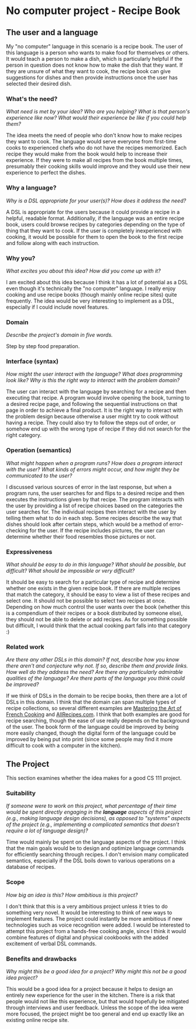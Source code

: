 # No computer project - Recipe Book

## The user and a language

My "no computer" language in this scenario is a recipe book. The user of this language is a person who wants to make food for themselves or others. It would teach a person to make a dish, which is particularly helpful if the person in question does not know how to make the dish that they want. If they are unsure of what they want to cook, the recipe book can give suggestions for dishes and then provide instructions once the user has selected their desired dish.


### What's the need?
_What need is met by your idea? Who are you helping? What is that person's
experience like now? What would their experience be like if you could help 
them?_

The idea meets the need of people who don't know how to make recipes they want to cook. The language would serve everyone from first-time cooks to experienced chefs who do not have the recipes memorized. Each recipe they would make from the book would help to increase their experience. If they were to make all recipes from the book multiple times, presumably their cooking skills would improve and they would use their new experience to perfect the dishes.


### Why a language?
_Why is a DSL appropriate for your user(s)? How does it address the need?_

A DSL is appropriate for the users because it could provide a recipe in a helpful, readable format. Additionally, if the language was an entire recipe book, users could browse recipes by categories depending on the type of thing that they want to cook. If the user is completely inexperienced with cooking, it would be possible for them to open the book to the first recipe and follow along with each instruction.


### Why you?
_What excites you about this idea? How did you come up with it?_

I am excited about this idea because I think it has a lot of potential as a DSL even though it's technically the "no computer" language. I really enjoy cooking and use recipe books (though mainly online recipe sites) quite frequently. The idea would be very interesting to implement as a DSL, especially if I could include novel features.

### Domain
_Describe the project's domain in five words._

Step by step food preparation.


### Interface (syntax)
_How might the user interact with the language? What does programming look 
like? Why is this the right way to interact with the problem domain?_ 

The user can interact with the language by searching for a recipe and then executing that recipe. A program would involve opening the book, turning to a desired recipe page, and following the sequential instructions on that page in order to achieve a final product. It is the right way to interact with the problem design because otherwise a user might try to cook without having a recipe. They could also try to follow the steps out of order, or somehow end up with the wrong type of recipe if they did not search for the right category. 


### Operation (semantics)
_What might happen when a program runs? How does a program interact with the
user? What kinds of errors might occur, and how might they be communicated to
the user?_

I discussed various sources of error in the last response, but when a program runs, the user searches for and flips to a desired recipe and then executes the instructions given by that recipe. The program interacts with the user by providing a list of recipe choices based on the categories the user searches for. The individual recipes then interact with the user by telling them what to do in each step. Some recipes describe the way that dishes should look after certain steps, which would be a method of error-checking for the user. If the recipe includes pictures, the user can determine whether their food resembles those pictures or not.


### Expressiveness
_What should be easy to do in this language? What should be possible, but
difficult? What should be impossible or very difficult?_

It should be easy to search for a particular type of recipe and determine whether one exists in the given recipe book. If there are multiple recipes that match the category, it should be easy to view a list of these recipes and select one. It should not be possible to select two recipes at once. Depending on how much control the user wants over the book (whether this is a compendium of their recipes or a book distributed by someone else), they should not be able to delete or add recipes. As for something possible but difficult, I would think that the actual cooking part falls into that category :)


### Related work
_Are there any other DSLs in this domain? If not, describe how you know there
aren't and conjecture why not. If so, describe them and provide links. How well 
do they address the need? Are there any particularly admirable qualities of the
language? Are there parts of the language you think could be improved?_

If we think of DSLs in the domain to be recipe books, then there are a lot of DSLs in this domain. I think that the domain can span multiple types of recipe collections, so several different examples are [Mastering the Art of French Cooking](https://en.wikipedia.org/wiki/Mastering_the_Art_of_French_Cooking) and [AllRecipes.com](www.allrecipes.com). I think that both examples are good for recipe searching, though the ease of use really depends on the background of the user. The book form of the language could be improved by being more easily changed, though the digital form of the language could be improved by being put into print (since some people may find it more difficult to cook with a computer in the kitchen).


## The Project
This section examines whether the idea makes for a good CS 111 project.


### Suitability
_If someone were to work on this project, what percentage of their time would be
spent directly engaging in the **language** aspects of this project (e.g.,
making language design decisions), as opposed to "systems" aspects of the
project (e.g., implementing a complicated semantics that doesn't require a lot
of language design)?_

Time would mainly be spent on the language aspects of the project. I think that the main goals would be to design and optimize language commands for efficiently searching through recipes. I don't envision many complicated semantics, especially if the DSL boils down to various operations on a database of recipes.


### Scope
_How big an idea is this? How ambitious is this project?_

I don't think that this is a very ambitious project unless it tries to do something very novel. It would be interesting to think of new ways to implement features. The project could instantly be more ambitious if new technologies such as voice recognition were added. I would be interested to attempt this project from a hands-free cooking angle, since I think it would combine features of digital and physical cookbooks with the added excitement of verbal DSL commands.


### Benefits and drawbacks
_Why might this be a good idea for a project? Why might this not be a good idea 
project?_

This would be a good idea for a project because it helps to design an entirely new experience for the user in the kitchen. There is a risk that people would not like this experience, but that would hopefully be mitigated through interviews and user feedback. Unless the scope of the idea were more focused, the project might be too general and end up exactly like an existing online recipe site.
